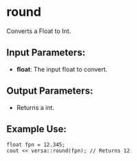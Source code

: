 # round

Converts a Float to Int.

## Input Parameters:
- **float**: The input float to convert.

## Output Parameters:
- Returns a int.

## Example Use:
```
float fpn = 12.345;
cout << versa::round(fpn); // Returns 12
```
